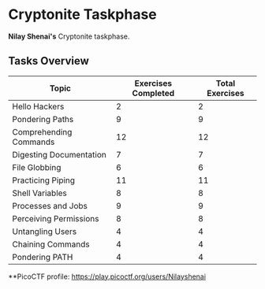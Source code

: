 
# Cryptonite Taskphase

**Nilay Shenai's** Cryptonite taskphase.

## Tasks Overview

| Topic                  | Exercises Completed | Total Exercises |
|------------------------|---------------------|-----------------|
| Hello Hackers           | 2                   | 2               |
| Pondering Paths         | 9                   | 9               |
| Comprehending Commands  | 12                  | 12              |
| Digesting Documentation | 7                   | 7               |
| File Globbing           | 6                   | 6               |
| Practicing Piping       | 11                  | 11              |
| Shell Variables         | 8                   | 8               |
| Processes and Jobs      | 9                   | 9               |
| Perceiving Permissions  | 8                   | 8               |
| Untangling Users        | 4                   | 4               |
| Chaining Commands       | 4                   | 4               |
| Pondering PATH          | 4                   | 4               |

**PicoCTF profile: https://play.picoctf.org/users/Nilayshenai
